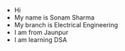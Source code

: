 - Hi
- My name is Sonam Sharma 
- My branch is Electrical Engineering
- I am from Jaunpur
- I am learning DSA


<!---
SamSh25/SamSh25 is a ✨ special ✨ repository because its `README.md` (this file) appears on your GitHub profile.
You can click the Preview link to take a look at your changes.
--->
